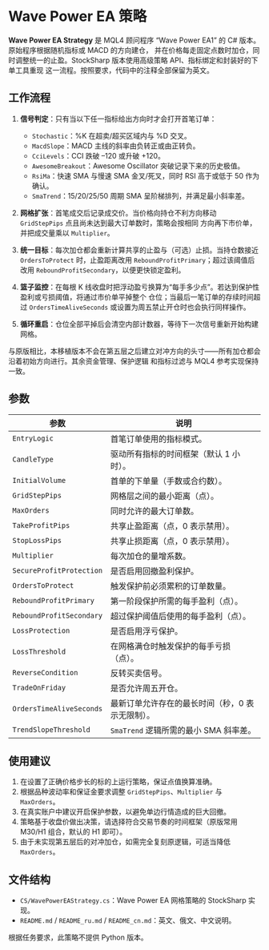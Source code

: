 # Wave Power EA 策略

**Wave Power EA Strategy** 是 MQL4 顾问程序 “Wave Power EA1” 的 C# 版本。原始程序根据随机指标或 MACD 的方向建仓，
并在价格每走固定点数时加仓，同时调整统一的止盈。StockSharp 版本使用高级策略 API、指标绑定和封装好的下单工具重现
这一流程。按照要求，代码中的注释全部保留为英文。

## 工作流程

1. **信号判定**：只有当以下任一指标给出方向时才会打开首笔订单：
   - `Stochastic`：%K 在超卖/超买区域内与 %D 交叉。
   - `MacdSlope`：MACD 主线的斜率由负转正或由正转负。
   - `CciLevels`：CCI 跌破 –120 或升破 +120。
   - `AwesomeBreakout`：Awesome Oscillator 突破记录下来的历史极值。
   - `RsiMa`：快速 SMA 与慢速 SMA 金叉/死叉，同时 RSI 高于或低于 50 作为确认。
   - `SmaTrend`：15/20/25/50 周期 SMA 呈阶梯排列，并满足最小斜率差。

2. **网格扩张**：首笔成交后记录成交价。当价格向持仓不利方向移动 `GridStepPips` 点且尚未达到最大订单数时，策略会按相同
   方向再下市价单，并把成交量乘以 `Multiplier`。

3. **统一目标**：每次加仓都会重新计算共享的止盈与（可选）止损。当持仓数接近 `OrdersToProtect` 时，止盈距离改用
   `ReboundProfitPrimary`；超过该阈值后改用 `ReboundProfitSecondary`，以便更快锁定盈利。

4. **篮子监控**：在每根 K 线收盘时把浮动盈亏换算为“每手多少点”。若达到保护性盈利或亏损阈值，将通过市价单平掉整个
   仓位；当最后一笔订单的存续时间超过 `OrdersTimeAliveSeconds` 或设置为周五禁止开仓时也会执行同样操作。

5. **循环重启**：仓位全部平掉后会清空内部计数器，等待下一次信号重新开始构建网格。

与原版相比，本移植版本不会在第五层之后建立对冲方向的头寸——所有加仓都会沿着初始方向进行。其余资金管理、保护逻辑
和指标过滤与 MQL4 参考实现保持一致。

## 参数

| 参数 | 说明 |
|------|------|
| `EntryLogic` | 首笔订单使用的指标模式。 |
| `CandleType` | 驱动所有指标的时间框架（默认 1 小时）。 |
| `InitialVolume` | 首单的下单量（手数或合约数）。 |
| `GridStepPips` | 网格层之间的最小距离（点）。 |
| `MaxOrders` | 同时允许的最大订单数。 |
| `TakeProfitPips` | 共享止盈距离（点，0 表示禁用）。 |
| `StopLossPips` | 共享止损距离（点，0 表示禁用）。 |
| `Multiplier` | 每次加仓的量增系数。 |
| `SecureProfitProtection` | 是否启用回撤盈利保护。 |
| `OrdersToProtect` | 触发保护前必须累积的订单数量。 |
| `ReboundProfitPrimary` | 第一阶段保护所需的每手盈利（点）。 |
| `ReboundProfitSecondary` | 超过保护阈值后使用的每手盈利（点）。 |
| `LossProtection` | 是否启用浮亏保护。 |
| `LossThreshold` | 在网格满仓时触发保护的每手亏损（点）。 |
| `ReverseCondition` | 反转买卖信号。 |
| `TradeOnFriday` | 是否允许周五开仓。 |
| `OrdersTimeAliveSeconds` | 最新订单允许存在的最长时间（秒，0 表示无限制）。 |
| `TrendSlopeThreshold` | `SmaTrend` 逻辑所需的最小 SMA 斜率差。 |

## 使用建议

1. 在设置了正确价格步长的标的上运行策略，保证点值换算准确。
2. 根据品种波动率和保证金要求调整 `GridStepPips`、`Multiplier` 与 `MaxOrders`。
3. 在真实账户中建议开启保护参数，以避免单边行情造成的巨大回撤。
4. 策略基于收盘价做出决策，请选择符合交易节奏的时间框架（原版常用 M30/H1 组合，默认的 H1 即可）。
5. 由于未实现第五层后的对冲加仓，如需完全复刻原逻辑，可适当降低 `MaxOrders`。

## 文件结构

- `CS/WavePowerEAStrategy.cs`：Wave Power EA 网格策略的 StockSharp 实现。
- `README.md` / `README_ru.md` / `README_cn.md`：英文、俄文、中文说明。

根据任务要求，此策略不提供 Python 版本。
